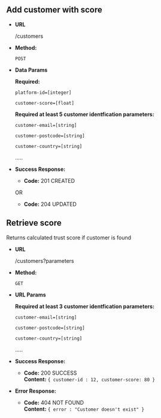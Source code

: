 **Add customer with score**
----
* **URL**

  /customers

* **Method:**

  `POST`
  
* **Data Params**

   **Required:**
 
   `platform-id=[integer]`

   `customer-score=[float]`

   **Required at least 5 customer identfication parameters:**

   `customer-email=[string]`

   `customer-postcode=[string]`

   `customer-country=[string]`

    .....

* **Success Response:**

  * **Code:** 201 CREATED

  OR

  * **Code:** 204 UPDATED

**Retrieve score**
----
  Returns calculated trust score if customer is found

* **URL**

  /customers?parameters

* **Method:**

  `GET`
  
*  **URL Params**

   **Required at least 3 customer identfication parameters:**

   `customer-email=[string]`

   `customer-postcode=[string]`

   `customer-country=[string]`

    .....

* **Success Response:**

  * **Code:** 200 SUCCESS <br />
    **Content:** `{ customer-id : 12, customer-score: 80 }`
 
* **Error Response:**

  * **Code:** 404 NOT FOUND <br />
    **Content:** `{ error : "Customer doesn't exist" }`
